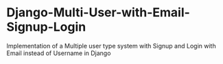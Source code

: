 # Django-Multi-User-with-Email-Signup-Login
Implementation of a Multiple user type system with Signup and Login with Email instead of Username in Django
